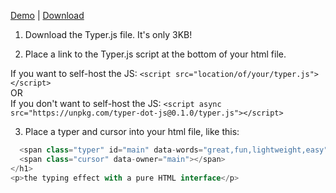 [Demo](https://rossmers.ch) | [Download](#) 


1. Download the Typer.js file. It's only 3KB!

2. Place a link to the Typer.js script at the bottom of your html file.

If you want to self-host the JS: ```<script src="location/of/your/typer.js"></script> ``` 
<br />
OR
<br />
If you don't want to self-host the JS: ```<script async src="https://unpkg.com/typer-dot-js@0.1.0/typer.js"></script>```


3. Place a typer and cursor into your html file, like this:

```<h1>Typer.js is
  <span class="typer" id="main" data-words="great,fun,lightweight,easy" data-colors="white" data-delay="100" data-deleteDelay="1000"></span>
  <span class="cursor" data-owner="main"></span>
</h1>
<p>the typing effect with a pure HTML interface</p>
